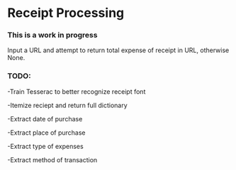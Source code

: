 # Receipt Processing

### This is a work in progress

Input a URL and attempt to return total expense of receipt in URL, otherwise None.

### TODO:

-Train Tesserac to better recognize receipt font

-Itemize reciept and return full dictionary

-Extract date of purchase

-Extract place of purchase

-Extract type of expenses

-Extract method of transaction
